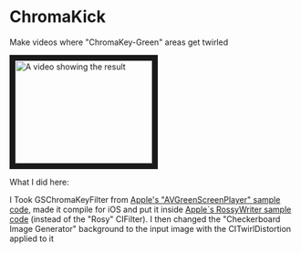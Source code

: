 # ChromaKick
Make videos where "ChromaKey-Green" areas get twirled 


<a href="http://www.youtube.com/watch?feature=player_embedded&v=U3W8ZWuc8gQ
" target="_blank"><img src="http://img.youtube.com/vi/U3W8ZWuc8gQ/0.jpg" 
alt="A video showing the result" width="240" height="180" border="10" /></a>

What I did here:

I Took GSChromaKeyFilter from [Apple's "AVGreenScreenPlayer" sample code](https://developer.apple.com/library/content/samplecode/AVGreenScreenPlayer/Introduction/Intro.html#//apple_ref/doc/uid/DTS40012325-Intro-DontLinkElementID_2 "AVGreenScreenPlayer"), made it compile for iOS and put it inside [Apple`s RossyWriter sample code](https://developer.apple.com/library/content/samplecode/RosyWriter/Introduction/Intro.html#//apple_ref/doc/uid/DTS40011110 "RosyWriter") (instead of the "Rosy" CIFilter). 
I then changed the  "Checkerboard Image Generator" background to the input image with the CITwirlDistortion applied to it